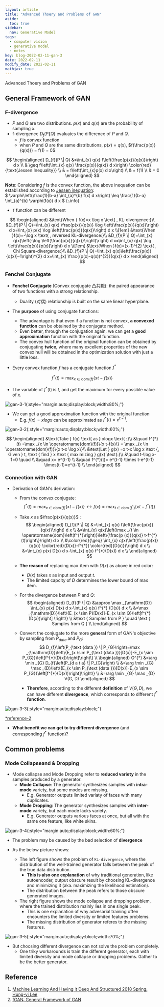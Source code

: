 ```yaml
---
layout: article
title: "Advanced Thoery and Problems of GAN"
aside:
  toc: true
sidebar:
  nav: Generative Model
tags:
  - computer vision
  - generative model
  - notes
key: blog-2022-02-11-gan-3
date: 2022-02-11
modify_date: 2022-02-11
mathjax: true
---
```


Advanced Thoery and Problems of GAN

<!--more-->

## General Framework of GAN

### F-divergence

- $P$ and $Q$ are two distributions. $p(x)$ and $q(x)$ are the probability of sampling $x$.
- f-divergence $D_{f}(P \| Q)$ evaluates the difference of $P$ and $Q$.
  - $f$ is convex function
  - when $P$ and $Q$ are the same distributions, $p(x) = q(x)$, $f(\frac{p(x)}{q(x)}) = f(1) = 0$

$$
\begin{aligned}
D_{f}(P \| Q) &=\int_{x} q(x) f\left(\frac{p(x)}{q(x)}\right) d x \\
& \geq f\left(\int_{x} q(x) \frac{p(x)}{q(x)} d x\right) \color{red}{\text{Jessen Inequality}} \\
& = f\left(\int_{x}p(x) d x\right) \\
& = f(1) \\
& = 0
\end{aligned}
$$

**Note**: Considering $f$ is the convex function, the above inequation can be established according to [Jessen inequation](https://en.wikipedia.org/wiki/Jensen%27s_inequality):  
$ \varphi\left(\frac{1}{b-a} \int_{a}^{b} f(x) d x\right) \leq \frac{1}{b-a} \int_{a}^{b} \varphi(f(x)) d x $
{:.info}

- `f` function can be different

$$
\begin{aligned}
&\text{When } f(x)=x \log x \text{ , KL-divergence:}\\
&D_{f}(P \| Q)=\int_{x} q(x) \frac{p(x)}{q(x)} \log \left(\frac{p(x)}{q(x)}\right) d x=\int_{x} p(x) \log \left(\frac{p(x)}{q(x)}\right) d x \\[1em]
&\text{When }f(x)=-\log x \text{ , reversed KL-divergence:}\\
&D_{f}(P \| Q)=\int_{x} q(x)\left(-\log \left(\frac{p(x)}{q(x)}\right)\right) d x=\int_{x} q(x) \log \left(\frac{q(x)}{p(x)}\right) d x \\[1em]
&\text{When }f(x)=(x-1)^{2} \text{ , Chi Square-divergence:}\\
&D_{f}(P \| Q)=\int_{x} q(x)\left(\frac{p(x)}{q(x)}-1\right)^{2} d x=\int_{x} \frac{(p(x)-q(x))^{2}}{q(x)} d x
\end{aligned}
$$

### Fenchel Conjugate

- **Fenchel Conjugate** (Convex conjugate 凸共轭): the paired appearance of two functions with a strong relationship.
  - Duality (对偶) relationship is built on the same linear hyperplane.
- The **purpose** of using conjugate functions:
  - The advantage is that even if a function is not convex, **a convexed function** can be obtained by the conjugate method.
  - Even better, through the conjugation again, we can get a **good approximation** function with the original function.
  - The convex hull function of the original function can be obtained by conjugating **twice**, where many excellent properties of the new convex hull will be obtained in the optimization solution with just a little loss.

- Every convex function $f$ has a conjugate function $f^*$

$$
f^{*}(t) =\max _{x \in \operatorname{dom}(f)}\{x t-f(x)\}
$$

- The variable of $f^* (t)$ is $t$, and get the maximum for every possible value of $x$.

![gan-3-1](https://s1.ax1x.com/2022/04/18/LdZtRP.png){:style="margin:auto;display:block;width:80%;"}

- We can get a good approximation function with the original function
  - E.g. $f(x) = xlogx$ can be approximated as $f^*(t) = e^{t-1}$.

![gan-3-2](https://s1.ax1x.com/2022/04/18/LdZYGt.png){:style="margin:auto;display:block;width:60%;"}

$$
\begin{aligned}
&\text{Take } f(x) \text{ as } xlogx \text{ :}\\
&\quad f^{*}(t) =\max _{x \in \operatorname{dom}(f)}\{x t-f(x)\} = \max _{x \in \operatorname{dom}(f)}\{x t-x \log x\}\\
&\text{Let } g(x) =x t-x \log x \text {, Given } t, \text { find } x \text { maximizing } g(x) \text{:}\\
&\quad t-\log x-1=0 \quad \\ 
&\quad x= e^{t-1} \\
&\quad f^{*}(t)= e^{t-1} \times t-e^{t-1} \times(t-1)=e^{t-1} \\
\end{aligned}
$$

### Connection with GAN

- Derivation of GAN's derivation:
  - From the convex conjugate:  
   $$
   f^{*}(t)=\max _{x \in \operatorname{dom}(f)}\{x t-f(x)\} \longleftrightarrow f(x)=\max _{t \in \operatorname{dom}\left(f^{*}\right)}\left\{x t-f^{*}(t)\right\}
   $$
  - Take $x$ as $\frac{p(x)}{q(x)}$ :  
   $$
   \begin{aligned}
   D_{f}(P \| Q) &=\int_{x} q(x) f\left(\frac{p(x)}{q(x)}\right) d x \\
   &=\int_{x} q(x)\left(\max _{t \in \operatorname{dom}\left(f^{*}\right)}\left\{\frac{p  (x)}{q(x)} t-f^{*}(t)\right\}\right) d x \\
   &\color{red}{\geq} \int_{x} q(x)\left(\frac{p(x)}{q(x)} \color{red}{D(x)}-f^{*}( \color{red}{D(x)})\right) d x \\
   &=\int_{x} p(x) D(x) d x-\int_{x} q(x) f^{*}(D(x)) d x \\
   \end{aligned}
   $$

  - **The reason of** replacing $\max$ item with $D(x)$ as above in red color:
    - $D(x)$ takes $x$ as input and output $t$.
    - The limited capcity of $D$ determines the lower bound of $\max$ item.

  - For the divergence between $P$ and $Q$:  
  $$
   \begin{aligned}
   D_{f}(P \| Q) &\approx \max _{\mathrm{D}} \int_{x} p(x) D(x) d x-\int_{x} q(x) f^{*} (D(x)) d x \\
   &=\max _{\mathrm{D}}\left\{E_{x \sim P}[D(x)]-E_{x \sim Q}\left[f^{*}(D(x))\right] \right\} \\
   &\text { Samples from P } \quad \text { Samples from Q } \\
   \end{aligned}
  $$

  - Convert the conjugate to the more **general** form of GAN's objective by sampling from $P_{data}$ and $P_G$:
  $$
   D_{f}\left(P_{\text {data }} \| P_{G}\right)=\max _{\mathrm{D}}\left\{E_{x \sim P_{\text {data }}}[D(x)]-E_{x \sim P_{G}}\left[f^{*}(D(x))\right]\right\} \\
   \begin{aligned}
   G^{*} &=\arg \min _{G} D_{f}\left(P_{d a t a} \| P_{G}\right) \\
   &=\arg \min _{G} \max _{D}\left\{E_{x \sim P_{\text {data }}}[D(x)]-E_{x \sim P_{G}}\left[f^{*}(D(x))\right]\right\} \\
   &=\arg \min _{G} \max _{D} V(G, D)
   \end{aligned}
  $$
    - **Therefore**, according to the different **definition** of $V(G,D)$, we can have different **divergence**, which corresponds to different $f^*$ **function**.

![gan-3-3](https://s1.ax1x.com/2022/04/18/LdZaM8.png){:style="margin:auto;display:block;"}

<span class="ref">[*reference-2](#reference-2)</span>

  - **What benefit we can get to try different divergence** (and corresponding $f^*$ function)?

## Common problems

### Mode Collapseand & Dropping

- Mode collapse and Mode Dropping refer to **reduced variety** in the samples produced by a generator.
  - **Mode Collapse**: The generator synthesizes samples with **intra-mode** variety, but some modes are missing.
    - E.g. Generator outputs limited variaty of faces with many duplicates.
  - **Mode Dropping**: The generator synthesizes samples with **inter-mode** variety, but each mode lacks variety. 
    - E.g. Generator outputs various faces at once, but all with the same one feature, like white skins.

![gan-3-4](https://s1.ax1x.com/2022/04/18/LdZdsS.png){:style="margin:auto;display:block;width:60%;"}

- The problem may be caused by the bad selection of **divergence**

- As the below picture shows:
  - The left figure shows the problem of `KL-divergence`, where the distribution of the well-trained generator falls between the peak of the true data distribution. 
    - **This is also one explanation** of why traditional generation, like autoencoder, output obscure result by choosing KL-divergence and minimizing it (aka. maximizing the likelihood estimation).
    - The distribution between the peak refers to those obscure generated images.
  - The right figure shows the mode collapse and dropping problem, where the trained distribution mainly lies in one single peak.
    - This is one explanation of why advesarial training often encounters the limited diversity or limited features problems.
    - The missing distribution of generator referes to the missing features.

![gan-3-5](https://s1.ax1x.com/2022/04/18/LdZNxf.png){:style="margin:auto;display:block;width:70%;"}

- But choosing different divergence can not solve the problem completely.
  - One triky workarounds is train the different generator, each with limited diversity and mode collapse or dropping problems. Gather to be the better generator.


## Reference

1. [Machine Learning And Having It Deep And Structured 2018 Spring, Hung-yi Lee](https://speech.ee.ntu.edu.tw/~hylee/mlds/2018-spring.php)<a name="reference-1"></a>
2. [fGAN: General Framework of GAN](https://arxiv.org/abs/1606.00709)<a name="reference-2"></a>